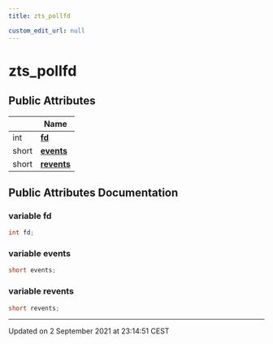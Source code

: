 ```yaml
---
title: zts_pollfd

custom_edit_url: null
---
```


# zts_pollfd



## Public Attributes

|                | Name           |
| -------------- | -------------- |
| int | **[fd](/autogen/libzt/classes/structzts__pollfd.md#variable-fd)**  |
| short | **[events](/autogen/libzt/classes/structzts__pollfd.md#variable-events)**  |
| short | **[revents](/autogen/libzt/classes/structzts__pollfd.md#variable-revents)**  |

## Public Attributes Documentation

### variable fd

```cpp
int fd;
```


### variable events

```cpp
short events;
```


### variable revents

```cpp
short revents;
```


-------------------------------

Updated on  2 September 2021 at 23:14:51 CEST